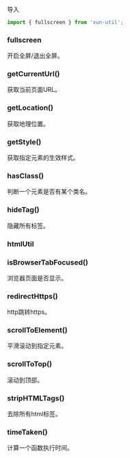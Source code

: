 导入

```javascript
import { fullscreen } from 'xun-util';
```

### fullscreen

开启全屏/退出全屏。

### getCurrentUrl()

获取当前页面URL。

### getLocation()

获取地理位置。

### getStyle()

获取指定元素的生效样式。

### hasClass()

判断一个元素是否有某个类名。

### hideTag()

隐藏所有标签。

### htmlUtil

### isBrowserTabFocused()

浏览器页面是否显示。

### redirectHttps()

http跳转https。

### scrollToElement()

平滑滚动到指定元素。

### scrollToTop()

滚动到顶部。

### stripHTMLTags()

去除所有html标签。

### timeTaken()

计算一个函数执行时间。